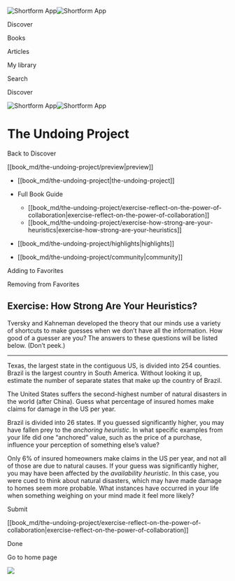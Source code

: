 ![Shortform App](/img/logo.36a2399e.svg)![Shortform App](/img/logo-dark.70c1b072.svg)

Discover

Books

Articles

My library

Search

Discover

![Shortform App](/img/logo.36a2399e.svg)![Shortform App](/img/logo-dark.70c1b072.svg)

# The Undoing Project

Back to Discover

[[book_md/the-undoing-project/preview|preview]]

  * [[book_md/the-undoing-project|the-undoing-project]]
  * Full Book Guide

    * [[book_md/the-undoing-project/exercise-reflect-on-the-power-of-collaboration|exercise-reflect-on-the-power-of-collaboration]]
    * [[book_md/the-undoing-project/exercise-how-strong-are-your-heuristics|exercise-how-strong-are-your-heuristics]]
  * [[book_md/the-undoing-project/highlights|highlights]]
  * [[book_md/the-undoing-project/community|community]]



Adding to Favorites 

Removing from Favorites 

## Exercise: How Strong Are Your Heuristics?

Tversky and Kahneman developed the theory that our minds use a variety of shortcuts to make guesses when we don’t have all the information. How good of a guesser are you? The answers to these questions will be listed below. (Don’t peek.)

* * *

Texas, the largest state in the contiguous US, is divided into 254 counties. Brazil is the largest country in South America. Without looking it up, estimate the number of separate states that make up the country of Brazil.

The United States suffers the second-highest number of natural disasters in the world (after China). Guess what percentage of insured homes make claims for damage in the US per year.

Brazil is divided into 26 states. If you guessed significantly higher, you may have fallen prey to the _anchoring heuristic_. In what specific examples from your life did one “anchored” value, such as the price of a purchase, influence your perception of something else’s value?

Only 6% of insured homeowners make claims in the US per year, and not all of those are due to natural causes. If your guess was significantly higher, you may have been affected by the _availability heuristic_. In this case, you were cued to think about natural disasters, which may have made damage to homes seem more probable. What instances have occurred in your life when something weighing on your mind made it feel more likely?

Submit 

[[book_md/the-undoing-project/exercise-reflect-on-the-power-of-collaboration|exercise-reflect-on-the-power-of-collaboration]]

Done

Go to home page 

![](https://bat.bing.com/action/0?ti=56018282&Ver=2&mid=bf470b5c-4be7-40d6-8dde-392d1d78d41e&sid=1711133063fa11eebdec89a8b8ae3bbc&vid=171147a063fa11eea7440fcfeb230d96&vids=0&msclkid=N&pi=0&lg=en-US&sw=800&sh=600&sc=24&nwd=1&tl=Shortform%20%7C%20Book&p=https%3A%2F%2Fwww.shortform.com%2Fapp%2Fbook%2Fthe-undoing-project%2Fexercise-how-strong-are-your-heuristics&r=&lt=314&evt=pageLoad&sv=1&rn=158659)
